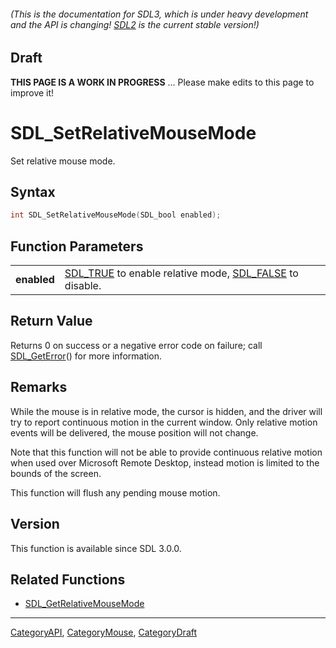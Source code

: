 ###### (This is the documentation for SDL3, which is under heavy development and the API is changing! [SDL2](https://wiki.libsdl.org/SDL2/) is the current stable version!)

## Draft

**THIS PAGE IS A WORK IN PROGRESS** ... Please make edits to this page to improve it!
# SDL_SetRelativeMouseMode

Set relative mouse mode.

## Syntax

```c
int SDL_SetRelativeMouseMode(SDL_bool enabled);

```

## Function Parameters

|                 |                                                                                  |
| --------------- | -------------------------------------------------------------------------------- |
| **enabled**     | [SDL_TRUE](SDL_TRUE) to enable relative mode, [SDL_FALSE](SDL_FALSE) to disable. |

## Return Value

Returns 0 on success or a negative error code on failure; call
[SDL_GetError](SDL_GetError)() for more information.

## Remarks

While the mouse is in relative mode, the cursor is hidden, and the driver
will try to report continuous motion in the current window. Only relative
motion events will be delivered, the mouse position will not change.

Note that this function will not be able to provide continuous relative
motion when used over Microsoft Remote Desktop, instead motion is limited
to the bounds of the screen.

This function will flush any pending mouse motion.

## Version

This function is available since SDL 3.0.0.

## Related Functions

* [SDL_GetRelativeMouseMode](SDL_GetRelativeMouseMode)

----
[CategoryAPI](CategoryAPI), [CategoryMouse](CategoryMouse), [CategoryDraft](CategoryDraft)


